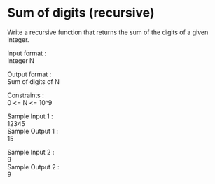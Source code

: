 # Sum of digits (recursive)




Write a recursive function that returns the sum of the digits of a given integer.            

Input format :          
Integer N          

Output format :          
Sum of digits of N             

Constraints :           
0 <= N <= 10^9              

Sample Input 1 :         
12345            
Sample Output 1 :             
15                 

Sample Input 2 :                
9               
Sample Output 2 :               
9                  
